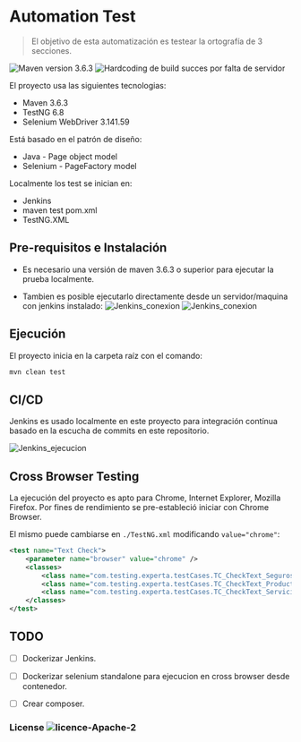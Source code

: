 # Automation Test
> El objetivo de esta automatización es testear la ortografía de 3 secciones.

<img src="https://img.shields.io/badge/maven-version%203.6.3-blue" alt="Maven version 3.6.3"></a>
<img src="https://img.shields.io/badge/build-success-brightgreen" alt="Hardcoding de build succes por falta de servidor"></a>

El proyecto usa las siguientes tecnologias:
* Maven 3.6.3
* TestNG 6.8
* Selenium WebDriver 3.141.59

Está basado en el patrón de diseño:
- Java - Page object model
- Selenium - PageFactory model

Localmente los test se inician en:
- Jenkins
- maven test pom.xml
- TestNG.XML

## Pre-requisitos e Instalación

* Es necesario una versión de maven 3.6.3 o superior para ejecutar la prueba localmente.

* Tambien es posible ejecutarlo directamente desde un servidor/maquina con jenkins instalado:
![Jenkins_conexion](https://i.ibb.co/94JSgvX/jen-1.png)
![Jenkins_conexion](https://i.ibb.co/rQSbyZ3/jen-2.png)


## Ejecución

El proyecto inicia en la carpeta raíz con el comando:

```bash
mvn clean test
```

## CI/CD

Jenkins es usado localmente en este proyecto para integración contínua basado en la escucha de commits en este repositorio.

![Jenkins_ejecucion](https://i.ibb.co/DtvFzyP/automation.gif)

## Cross Browser Testing

La ejecución del proyecto es apto para Chrome, Internet Explorer, Mozilla Firefox. Por fines de rendimiento se pre-estableció iniciar con Chrome Browser.

El mismo puede cambiarse en `./TestNG.xml` modificando `value="chrome"`:

```xml
<test name="Text Check">
	<parameter name="browser" value="chrome" />
	<classes>
		<class name="com.testing.experta.testCases.TC_CheckText_Seguros_001" />
		<class name="com.testing.experta.testCases.TC_CheckText_Productores_001" />
		<class name="com.testing.experta.testCases.TC_CheckText_Servicios_001" />
	</classes>
</test>
```

## TODO
- [ ] Dockerizar Jenkins.
- [ ] Dockerizar selenium standalone para ejecucion en cross browser desde contenedor.
- [ ] Crear composer.


### License  <img src="https://img.shields.io/badge/licence-Apache%202-yellowgreen" alt="licence-Apache-2"></a>
